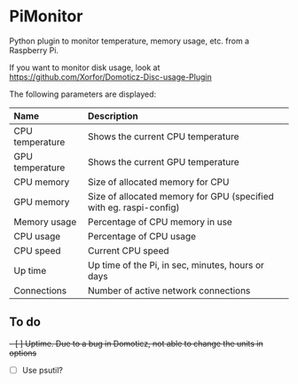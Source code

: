# PiMonitor
Python plugin to monitor temperature, memory usage, etc. from a Raspberry Pi.

If you want to monitor disk usage, look at https://github.com/Xorfor/Domoticz-Disc-usage-Plugin

The following parameters are displayed:

| Name            | Description                                                        |
| :---            | :---                                                               |
| CPU temperature | Shows the current CPU temperature                                  |
| GPU temperature | Shows the current GPU temperature                                  |
| CPU memory      | Size of allocated memory for CPU                                   |
| GPU memory      | Size of allocated memory for GPU (specified with eg. raspi-config) |
| Memory usage    | Percentage of CPU memory in use                                    |
| CPU usage       | Percentage of CPU usage                                            |
| CPU speed       | Current CPU speed                                                  |
| Up time         | Up time of the Pi, in sec, minutes, hours or days                  |
| Connections     | Number of active network connections                               |

## To do
~~- [ ] Uptime. Due to a bug in Domoticz, not able to change the units in options~~
- [ ] Use psutil?

